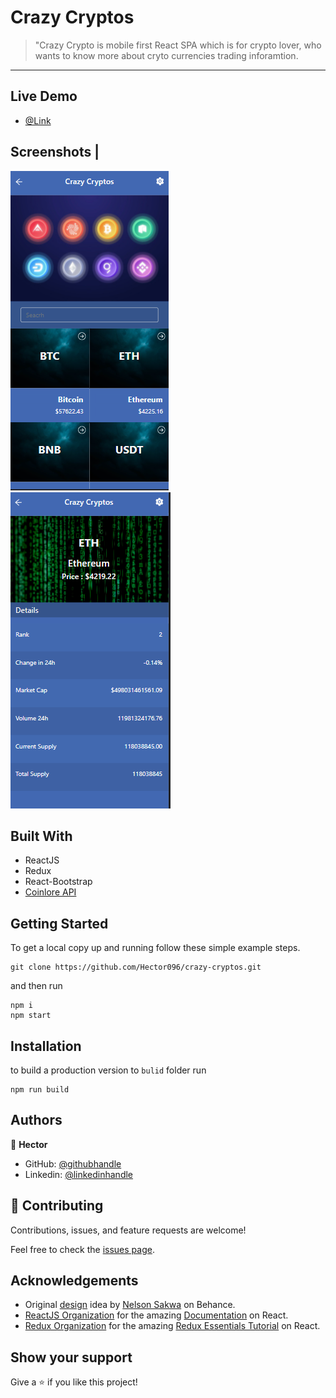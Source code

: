 # Crazy Cryptos

>  "Crazy Crypto is mobile first React SPA which is for crypto lover, who wants to know more about cryto currencies trading inforamtion.

---
## Live Demo
- [@Link](https://crazy-cryptos.netlify.app)

## Screenshots                                                                                 |
![screenshot](./src/assests/Screenshot.png)  ![screenshot2](./src/assests/Screenshot2.png)



## Built With

- ReactJS
- Redux
- React-Bootstrap
- [Coinlore API](https://www.coinlore.com/cryptocurrency-data-api)

## Getting Started

To get a local copy up and running follow these simple example steps.

```
git clone https://github.com/Hector096/crazy-cryptos.git
```

and then run

```
npm i
npm start
```

## Installation

to build a production version to `bulid` folder run

```
npm run build
```

## Authors
:bearded_person: **Hector**
  - GitHub: [@githubhandle](https://github.com/Hector096)
  - Linkedin: [@linkedinhandle](https://www.linkedin.com/in/hector096/)


## 🤝 Contributing

Contributions, issues, and feature requests are welcome!

Feel free to check the [issues page](https://github.com/Hector096/crazy-cryptos/issues).


## Acknowledgements

* Original [design](https://www.behance.net/gallery/31579789/Ballhead-App-%28Free-PSDs%29) idea by [Nelson Sakwa](https://www.behance.net/sakwadesignstudio) on Behance.
* [ReactJS Organization](https://reactjs.org/) for the amazing [Documentation](https://reactjs.org/docs/getting-started.html) on React.
* [Redux Organization](https://redux.js.org/) for the amazing [Redux Essentials Tutorial](https://redux.js.org/tutorials/essentials/part-1-overview-concepts) on React.

## Show your support

Give a ⭐️ if you like this project!
